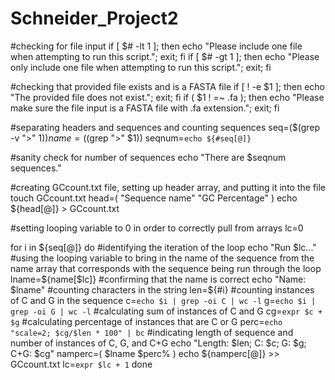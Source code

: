 # Schneider_Project2


#checking for file input
if [ $# -lt 1 ]; then
	echo "Please include one file when attempting to run this script."; exit; fi
if [ $# -gt 1 ]; then
	echo "Please only include one file when attempting to run this script."; exit; fi

#checking that provided file exists and is a FASTA file
if [ ! -e $1 ]; then
	echo "The provided file does not exist."; exit; fi
if ( $1 ! =~ \.fa ); then
	echo "Please make sure the file input is a FASTA file with .fa extension."; exit; fi

#separating headers and sequences and counting sequences
seq=($(grep -v ">" $1))
name=($(grep ">" $1))
seqnum=`echo ${#seq[@]}`

#sanity check for number of sequences
echo "There are $seqnum sequences."

#creating GCcount.txt file, setting up header array, and putting it into the file
touch GCcount.txt
head=( "Sequence name" "GC Percentage" )
echo ${head[@]} > GCcount.txt

#setting looping variable to 0 in order to correctly pull from arrays
lc=0

for i in ${seq[@]}
    do 
    	#identifying the iteration of the loop
	echo "Run $lc..."
	#using the looping variable to bring in the name of the sequence from the name array that corresponds with the sequence being run through the loop
	lname=${name[$lc]}
	#confirming that the name is correct
	echo "Name: $lname"
	#counting characters in the string
	len=${#i}
	#counting instances of C and G in the sequence
	c=`echo $i | grep -oi C | wc -l`
	g=`echo $i | grep -oi G | wc -l`
	#calculating sum of instances of C and G
	cg=`expr $c + $g`
	#calculating percentage of instances that are C or G
	perc=`echo "scale=2; $cg/$len * 100" | bc`
	#indicating length of sequence and number of instances of C, G, and C+G
	echo "Length: $len; C: $c; G: $g; C+G: $cg"
	namperc=( $lname $perc% )
	echo ${namperc[@]} >> GCcount.txt
	lc=`expr $lc + 1`
    done
